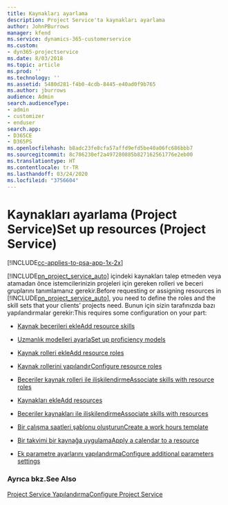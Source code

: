 ```yaml
---
title: Kaynakları ayarlama
description: Project Service'ta kaynakları ayarlama
author: JohnPBurrows
manager: kfend
ms.service: dynamics-365-customerservice
ms.custom:
- dyn365-projectservice
ms.date: 8/03/2018
ms.topic: article
ms.prod: ''
ms.technology: ''
ms.assetid: 5480d281-f4b0-4cdb-8445-e40ad0f9b765
ms.author: jburrows
audience: Admin
search.audienceType:
- admin
- customizer
- enduser
search.app:
- D365CE
- D365PS
ms.openlocfilehash: b8adc23fe8cfa57affd9efd5be40a06fc686bbb7
ms.sourcegitcommit: 8c786230ef2a497280885b827162561776e2eb00
ms.translationtype: HT
ms.contentlocale: tr-TR
ms.lasthandoff: 03/24/2020
ms.locfileid: "3756604"
---
```

# <a name="set-up-resources-project-service"></a><span data-ttu-id="b9f1d-103">Kaynakları ayarlama (Project Service)</span><span class="sxs-lookup"><span data-stu-id="b9f1d-103">Set up resources (Project Service)</span></span>

[!INCLUDE[cc-applies-to-psa-app-1x-2x](../includes/cc-applies-to-psa-app-1x-2x.md)]

<span data-ttu-id="b9f1d-104">[!INCLUDE[pn_project_service_auto](../includes/pn-project-service-auto.md)] içindeki kaynakları talep etmeden veya atamadan önce istemcilerinizin projeleri için gereken rolleri ve beceri gruplarını tanımlamanız gerekir.</span><span class="sxs-lookup"><span data-stu-id="b9f1d-104">Before requesting or assigning resources in [!INCLUDE[pn_project_service_auto](../includes/pn-project-service-auto.md)], you need to define the roles and the skill sets that your clients’ projects need.</span></span> <span data-ttu-id="b9f1d-105">Bunun için sizin tarafınızda bazı yapılandırmalar gerekir:</span><span class="sxs-lookup"><span data-stu-id="b9f1d-105">This requires some configuration on your part:</span></span>  
  
-   [<span data-ttu-id="b9f1d-106">Kaynak becerileri ekle</span><span class="sxs-lookup"><span data-stu-id="b9f1d-106">Add resource skills</span></span>](../project-service/add-resource-skills.md)  
  
-   [<span data-ttu-id="b9f1d-107">Uzmanlık modelleri ayarla</span><span class="sxs-lookup"><span data-stu-id="b9f1d-107">Set up proficiency models</span></span>](../project-service/set-up-proficiency-models.md)  
  
-   [<span data-ttu-id="b9f1d-108">Kaynak rolleri ekle</span><span class="sxs-lookup"><span data-stu-id="b9f1d-108">Add resource roles</span></span>](../project-service/add-resource-roles.md)  
  
-   [<span data-ttu-id="b9f1d-109">Kaynak rollerini yapılandır</span><span class="sxs-lookup"><span data-stu-id="b9f1d-109">Configure resource roles</span></span>](../project-service/configure-resource-roles.md)  
  
-   [<span data-ttu-id="b9f1d-110">Beceriler kaynak rolleri ile ilişkilendirme</span><span class="sxs-lookup"><span data-stu-id="b9f1d-110">Associate skills with resource roles</span></span>](../project-service/associate-skills-with-resource-roles.md)  
  
-   [<span data-ttu-id="b9f1d-111">Kaynakları ekle</span><span class="sxs-lookup"><span data-stu-id="b9f1d-111">Add resources</span></span>](../project-service/add-resources.md)  
  
-   [<span data-ttu-id="b9f1d-112">Beceriler kaynakları ile ilişkilendirme</span><span class="sxs-lookup"><span data-stu-id="b9f1d-112">Associate skills with resources</span></span>](../project-service/associate-skills-with-resources.md)  
  
-   [<span data-ttu-id="b9f1d-113">Bir çalışma saatleri şablonu oluşturun</span><span class="sxs-lookup"><span data-stu-id="b9f1d-113">Create a work hours template</span></span>](../project-service/create-work-hours-template.md)  
  
-   [<span data-ttu-id="b9f1d-114">Bir takvimi bir kaynağa uygulama</span><span class="sxs-lookup"><span data-stu-id="b9f1d-114">Apply a calendar to a resource</span></span>](../project-service/apply-calendar-resource.md)  
  
-   [<span data-ttu-id="b9f1d-115">Ek parametre ayarlarını yapılandırma</span><span class="sxs-lookup"><span data-stu-id="b9f1d-115">Configure additional parameters settings</span></span>](../project-service/configure-additional-parameters-settings.md)  
  
### <a name="see-also"></a><span data-ttu-id="b9f1d-116">Ayrıca bkz.</span><span class="sxs-lookup"><span data-stu-id="b9f1d-116">See Also</span></span>  
 [<span data-ttu-id="b9f1d-117">Project Service Yapılandırma</span><span class="sxs-lookup"><span data-stu-id="b9f1d-117">Configure Project Service</span></span>](../project-service/configure.md)
